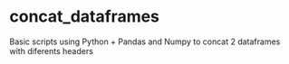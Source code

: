 # concat_dataframes
Basic scripts using Python + Pandas and Numpy to concat 2 dataframes with diferents headers
